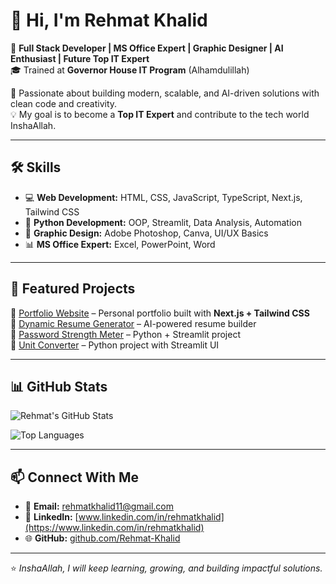 # 👋 Hi, I'm Rehmat Khalid  

🚀 **Full Stack Developer | MS Office Expert | Graphic Designer | AI Enthusiast | Future Top IT Expert**  
🎓 Trained at **Governor House IT Program** (Alhamdulillah)  

🌟 Passionate about building modern, scalable, and AI-driven solutions with clean code and creativity.  
💡 My goal is to become a **Top IT Expert** and contribute to the tech world InshaAllah.  

---

## 🛠️ Skills  
- 💻 **Web Development:** HTML, CSS, JavaScript, TypeScript, Next.js, Tailwind CSS  
- 🐍 **Python Development:** OOP, Streamlit, Data Analysis, Automation  
- 🎨 **Graphic Design:** Adobe Photoshop, Canva, UI/UX Basics  
- 📊 **MS Office Expert:** Excel, PowerPoint, Word  

---

## 📌 Featured Projects  
🔹 [Portfolio Website](https://github.com/Rehmat-Khalid/portfolio) – Personal portfolio built with **Next.js + Tailwind CSS**  
🔹 [Dynamic Resume Generator](https://github.com/Rehmat-Khalid/dynamic-resume-generator) – AI-powered resume builder  
🔹 [Password Strength Meter](https://github.com/Rehmat-Khalid/password-strength-meter) – Python + Streamlit project  
🔹 [Unit Converter](https://github.com/Rehmat-Khalid/unit-converter) – Python project with Streamlit UI  

---

## 📊 GitHub Stats  

![Rehmat's GitHub Stats](https://github-readme-stats.vercel.app/api?username=Rehmat-Khalid&show_icons=true&theme=tokyonight)  

![Top Languages](https://github-readme-stats.vercel.app/api/top-langs/?username=Rehmat-Khalid&layout=compact&theme=tokyonight)  

---

## 📫 Connect With Me  
- 📧 **Email:** [rehmatkhalid11@gmail.com](mailto:rehmatkhalid11@gmail.com)  
- 💼 **LinkedIn:** [www.linkedin.com/in/rehmatkhalid](https://www.linkedin.com/in/rehmatkhalid)  
- 🌐 **GitHub:** [github.com/Rehmat-Khalid](https://github.com/Rehmat-Khalid)  

---

⭐ *InshaAllah, I will keep learning, growing, and building impactful solutions.*  
